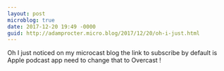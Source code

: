 ```yaml
---
layout: post
microblog: true
date: 2017-12-20 19:49 -0000
guid: http://adamprocter.micro.blog/2017/12/20/oh-i-just.html
---
```

Oh I just noticed on my microcast blog the link to subscribe by default is Apple podcast app need to change that to Overcast ! 
